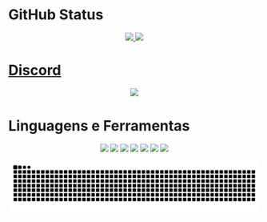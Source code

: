 # GitHub Status
<div align="center">
  <a href="https://github.com/GiPeTa">
  <img height="180em" src="https://github-readme-stats.vercel.app/api?username=GiPeTa&show_icons=true&title_color=246bce&text_color=ffffff&bg_color=151515&include_all_commits=true&count_private=true"/> <img height="180em" src="https://github-readme-stats.vercel.app/api/top-langs/?username=GiPeTa&layout=compact&langs_count=7&title_color=246bce&text_color=ffffff&bg_color=151515"/>
</div>

# Discord
<div align="center">
  <a href="https://discord.com/users/439535908635541514" target="_blank"><img src="https://lanyard.cnrad.dev/api/439535908635541514"_blank"></a>
</div>

# Linguagens e Ferramentas
<div align="center">
  <img src="https://img.shields.io/badge/JavaScript-F7DF1E?style=for-the-badge&logo=javascript&logoColor=black" target="_blank">
  <img src="https://img.shields.io/badge/TypeScript-007ACC?style=for-the-badge&logo=typescript&logoColor=white" target="_blank">
  <img src="https://img.shields.io/badge/HTML-239120?style=for-the-badge&logo=html5&logoColor=white" target="_blank">
  <img src="https://img.shields.io/badge/CSS-239120?&style=for-the-badge&logo=css3&logoColor=white" target="_blank">
  <img src="https://img.shields.io/badge/Node.js-43853D?style=for-the-badge&logo=node.js&logoColor=white" target="_blank">
  <img src="https://img.shields.io/badge/MongoDB-4EA94B?style=for-the-badge&logo=mongodb&logoColor=white" target="_blank">
  <img src="https://img.shields.io/badge/SQLite-07405E?style=for-the-badge&logo=sqlite&logoColor=white" target="_blank">
</div>
 
<div align="center">
  
  ![Snake animation](https://github.com/GiPeTa/GiPeTa/blob/output/github-contribution-grid-snake.svg)
  
</div>
